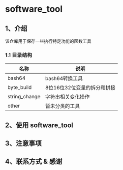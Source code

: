 # software_tool

## 1、介绍

该仓库用于保存一些执行特定功能的函数工具

### 1.1 目录结构


| 名称 | 说明 |
| ---- | ---- |
| bash64  | bash64转换工具 |
| byte_build | 8位16位32位变量的拆分和拼接 |
| string_change  | 字符串相关变化操作 |
| other  | 暂未分类的工具 |

## 2、使用 software_tool


## 3、注意事项


## 4、联系方式 & 感谢


